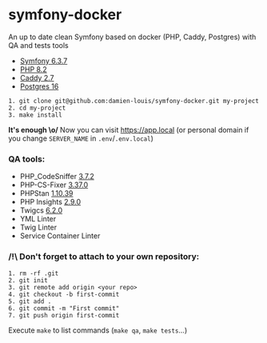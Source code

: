# symfony-docker

An up to date clean Symfony based on docker (PHP, Caddy, Postgres) with QA and tests tools 

- [Symfony 6.3.7](https://github.com/symfony/symfony/releases/tag/v6.3.7)
- [PHP 8.2](https://hub.docker.com/r/dmnlouis/php)
- [Caddy 2.7](https://hub.docker.com/r/dmnlouis/caddy)
- [Postgres 16](https://hub.docker.com/_/postgres)

```
1. git clone git@github.com:damien-louis/symfony-docker.git my-project
2. cd my-project
3. make install
```
**It's enough \o/**
Now you can visit https://app.local (or personal domain if you change `SERVER_NAME` in `.env`/`.env.local`)

### QA tools: 

- PHP_CodeSniffer [3.7.2](https://github.com/squizlabs/PHP_CodeSniffer/releases/tag/3.7.2)
- PHP-CS-Fixer [3.37.0](https://github.com/PHP-CS-Fixer/PHP-CS-Fixer/releases/tag/v3.37.0)
- PHPStan [1.10.39](https://github.com/phpstan/phpstan/releases/tag/1.10.39)
- PHP Insights [2.9.0](https://github.com/nunomaduro/phpinsights/releases/tag/v2.9.0)
- Twigcs [6.2.0](https://github.com/friendsoftwig/twigcs/releases/tag/6.2.0)
- YML Linter
- Twig Linter 
- Service Container Linter

### /!\ Don't forget to attach to your own repository: 
```
1. rm -rf .git
2. git init
3. git remote add origin <your repo>
4. git checkout -b first-commit
5. git add .
6. git commit -m "First commit"
7. git push origin first-commit
```

Execute `make` to list commands (`make qa`, `make tests`...)
